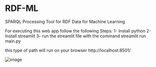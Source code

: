 # RDF-ML
SPARQL Processing Tool for RDF Data for Machine Learning

For executing this web app follow the following Steps:
1- Install python
2- Install streamlit
3- run the streamlit file with the command 
streamlit run main.py

this type of path will run on your browser
http://localhost:8501/

![image](https://user-images.githubusercontent.com/109620358/179816565-0686e791-d8a8-41c9-950a-4e9178089463.png)


